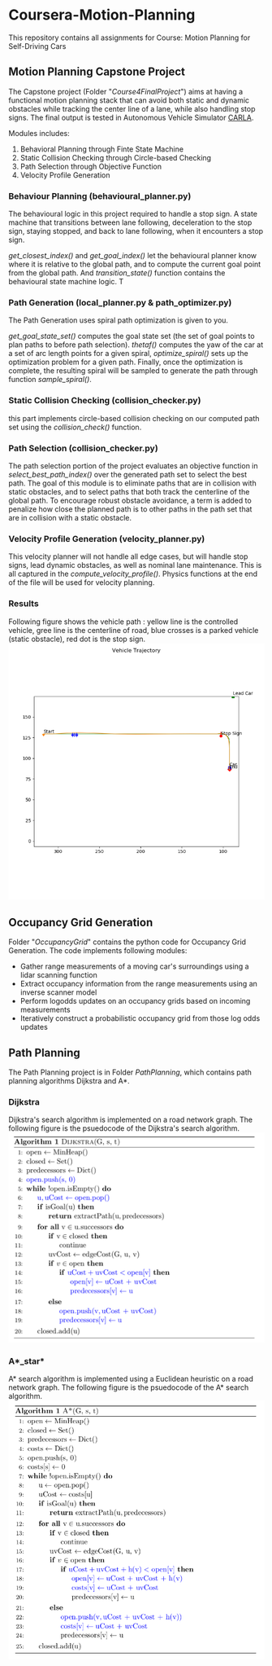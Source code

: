 # Coursera-Motion-Planning
This repository contains all assignments for Course: Motion Planning for Self-Driving Cars 

## Motion Planning Capstone Project
The Capstone project (Folder "*Course4FinalProject*") aims at having a functional motion planning stack that can avoid both static and dynamic obstacles while tracking the center line of a lane, while also handling stop signs. The final output is tested in Autonomous Vehicle Simulator [CARLA](https://carla.org/). 

Modules includes:
1. Behavioral Planning through Finte State Machine
2. Static Collision Checking through Circle-based Checking
3. Path Selection through Objective Function
4. Velocity Profile Generation

### Behaviour Planning (behavioural_planner.py)
The behavioural logic in this project required to handle a stop sign. A state machine that transitions between lane following, deceleration to the stop sign, staying stopped, and back to lane following, when it encounters a stop sign. 

*get_closest_index()* and *get_goal_index()* let the behavioural planner know where it is relative to the global path, and to compute the current goal point from the global path. And *transition_state()* function contains the behavioural state machine logic. T

### Path Generation (local_planner.py & path_optimizer.py)
The Path Generation uses spiral path optimization  is given to you. 

*get_goal_state_set()* computes the goal state set (the set of goal points to plan paths to before path selection). *thetaf()* computes the yaw of the car at a set of arc length points for a given spiral, *optimize_spiral()* sets up the optimization problem for a given path. Finally, once the optimization is complete, the resulting spiral will be sampled to generate the path through function *sample_spiral()*.

### Static Collision Checking (collision_checker.py)
this part implements circle-based collision checking on our computed path set using the *collision_check()* function. 

### Path Selection (collision_checker.py)
The path selection portion of the project evaluates an objective function in *select_best_path_index()* over the generated path set to select the best path. The goal of this module is to eliminate paths that are in collision with static obstacles, and to select paths that both track the centerline of the global path. To encourage robust obstacle avoidance, a term is added to penalize how close the planned path is to other paths in the path set that are in collision with a static obstacle.

### Velocity Profile Generation (velocity_planner.py)
This velocity planner will not handle all edge cases, but will handle stop signs, lead dynamic obstacles, as well as nominal lane maintenance. This is all captured in the *compute_velocity_profile()*. Physics functions at the end of the file will be used for velocity planning.  
### Results
Following figure shows the vehicle path : yellow line is the controlled vehicle, gree line is the centerline of road, blue crosses is a parked vehicle (static obstacle), red dot is the stop sign.
![traj](./Course4FinalProject/controller_output/trajectory.png)

## Occupancy Grid Generation
Folder "*OccupancyGrid*" contains the python code for Occupancy Grid Generation. The code implements following modules:
* Gather range measurements of a moving car's surroundings using a lidar scanning function
* Extract occupancy information from the range measurements using an inverse scanner model
* Perform logodds updates on an occupancy grids based on incoming measurements
* Iteratively construct a probabilistic occupancy grid from those log odds updates
## Path Planning
The Path Planning project is in Folder *PathPlanning*, which contains path planning algorithms Dijkstra and A*.
### Dijkstra
Dijkstra's search algorithm is implemented on a road network graph. The following figure is the psuedocode of the Dijkstra's search algorithm.
![Psuedocode](./PathPlanning/dijkstra.png)

### A*_star*
A* search algorithm is implemented using a Euclidean heuristic on a road network graph.
The following figure is the psuedocode of the A* search algorithm.
![Psuedocode](./PathPlanning/a_star.png)
